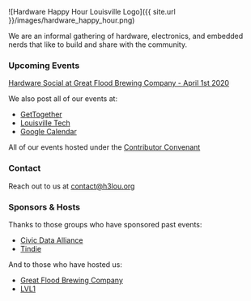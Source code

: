![Hardware Happy Hour Louisville Logo]({{ site.url }}/images/hardware_happy_hour.png)


We are an informal gathering of hardware, electronics, and embedded nerds
that like to build and share with the community.

### Upcoming Events

[Hardware Social at Great Flood Brewing Company - April 1st 2020](https://gettogether.community/events/4243/h3-social/)

We also post all of our events at:

- [GetTogether](https://gettogether.community/hardware-happy-hour/)
- [Louisville Tech](https://louisvilletech.org/)
- [Google Calendar](https://calendar.google.com/calendar?cid=YW51ajMyMmxlY3RzdDRqN2Zsb2xwN3J2dmNAZ3JvdXAuY2FsZW5kYXIuZ29vZ2xlLmNvbQ)

All of our events hosted under the [Contributor Convenant](https://www.contributor-covenant.org/version/1/4/code-of-conduct.html)

### Contact

Reach out to us at [contact@h3lou.org](mailto:contact@h3lou.org)

### Sponsors & Hosts

Thanks to those groups who have sponsored past events:

- [Civic Data Alliance](https://civicdataalliance.org/)
- [Tindie](https://www.tindie.com/)

And to those who have hosted us:

- [Great Flood Brewing Company](https://www.greatfloodbrewing.com/)
- [LVL1](https://www.lvl1.org/)


